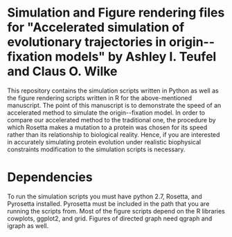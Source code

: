 Simulation and Figure rendering files for "Accelerated simulation of evolutionary trajectories in origin--fixation models" by Ashley I. Teufel and Claus O. Wilke
====================================================

This repository contains the simulation scripts written in Python as well as the figure rendering scripts written in R for the above-mentioned manuscript. The point of this manuscript is to demonstrate the speed of an accelerated method to simulate the origin--fixation model. In order to compare our accelerated method to the traditional one, the procedure by which Rosetta makes a mutation to a protein was chosen for its speed rather than its relationship to biological reality. Hence, if you are interested in accurately simulating protein evolution under realistic biophysical constraints modification to the simulation scripts is necessary.   

# Dependencies

To run the simulation scripts you must have python 2.7, Rosetta, and Pyrosetta installed. Pyrosetta must be included in the path that you are running the scripts from.  Most of the figure scripts depend on the R libraries cowplots, ggplot2, and grid. Figures of directed graph need qgraph and igraph as well.  

